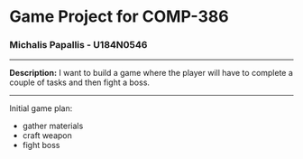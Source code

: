# Game Project for COMP-386

### Michalis Papallis - U184N0546

---

**Description:**
I want to build a game where the player will have to complete a couple of tasks and then fight a boss.

---

Initial game plan:
* gather materials
* craft weapon
* fight boss
